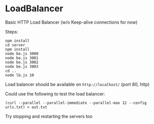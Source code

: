 # LoadBalancer

Basic HTTP Load Balancer (w/o Keep-alive connections for now)

Steps:
```
npm install
cd server
npm install
node be.js 3000
node be.js 3001
node be.js 3002 
node be.js 3003 
cd ..
node lb.js 10
```

Load balancer should be available on `http://localhost/` (port 80, http)

Could use the following to test the load balancer:

`(curl --parallel --parallel-immediate --parallel-max 12 --config urls.txt) > out.txt`

Try stopping and restarting the servers too
